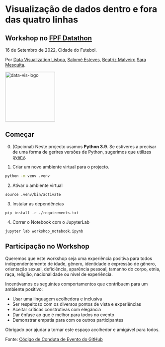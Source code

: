 # Visualização de dados dentro e fora das quatro linhas

## Workshop no [FPF Datathon](https://datathon.fpf.pt/)

16 de Setembro de 2022, Cidade do Futebol.

Por [Data Visualization Lisboa](https://twitter.com/DatavisLisboa), [Salomé Esteves](https://twitter.com/RSalomeEsteves), [Beatriz Malveiro](https://twitter.com/biased_bia) [Sara Mesquita](https://twitter.com/MesquitaSra).

<img src="https://drive.google.com/uc?id=1xoRrlKGNXAYJ3zYjWOgvon6SmTQmvjo5" alt="data-vis-logo" width="160"/>

## Começar

0. (Opcional) Neste projecto usamos **Python 3.9**. Se estiveres a precisar de uma forma de gerires versões de Python, sugerimos que utilizes [pyenv](https://github.com/pyenv/pyenv).

1. Criar um novo ambiente virtual para o projecto.

```bash
python -m venv .venv
```

2. Ativar o ambiente virtual

```
source .venv/bin/activate
```

3. Instalar as dependências

```
pip install -r ./requirements.txt
```

4. Correr o Notebook com o JupyterLab

```
jupyter lab workshop_notebook.ipynb
```

## Participação no Workshop

Queremos que este workshop seja uma experiência positiva para todos independentemente de idade, gênero, identidade e expressão de gênero, orientação sexual, deficiência, aparência pessoal, tamanho do corpo, etnia, raça, religião, nacionalidade ou nível de experiência.

Incentivamos os seguintes comportamentos que contribuem para um ambiente positivo:

- Usar uma linguagem acolhedora e inclusiva
- Ser respeitoso com os diversos pontos de vista e experiências
- Aceitar críticas construtivas com elegância
- Dar ênfase ao que é melhor para todos no evento
- Demonstrar empatia para com os outros participantes

Obrigado por ajudar a tornar este espaço acolhedor e amigável para todos.

Fonte: [Código de Conduta de Evento do GitHub](https://docs.github.com/pt/site-policy/github-terms/github-event-code-of-conduct)
